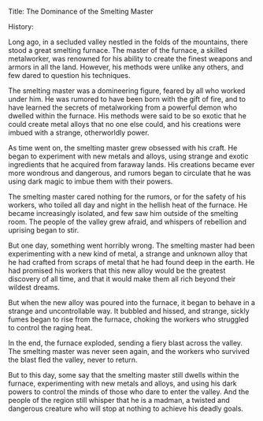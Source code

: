 Title: The Dominance of the Smelting Master

History:

Long ago, in a secluded valley nestled in the folds of the mountains, there stood a great smelting furnace. The master of the furnace, a skilled metalworker, was renowned for his ability to create the finest weapons and armors in all the land. However, his methods were unlike any others, and few dared to question his techniques.

The smelting master was a domineering figure, feared by all who worked under him. He was rumored to have been born with the gift of fire, and to have learned the secrets of metalworking from a powerful demon who dwelled within the furnace. His methods were said to be so exotic that he could create metal alloys that no one else could, and his creations were imbued with a strange, otherworldly power.

As time went on, the smelting master grew obsessed with his craft. He began to experiment with new metals and alloys, using strange and exotic ingredients that he acquired from faraway lands. His creations became ever more wondrous and dangerous, and rumors began to circulate that he was using dark magic to imbue them with their powers.

The smelting master cared nothing for the rumors, or for the safety of his workers, who toiled all day and night in the hellish heat of the furnace. He became increasingly isolated, and few saw him outside of the smelting room. The people of the valley grew afraid, and whispers of rebellion and uprising began to stir.

But one day, something went horribly wrong. The smelting master had been experimenting with a new kind of metal, a strange and unknown alloy that he had crafted from scraps of metal that he had found deep in the earth. He had promised his workers that this new alloy would be the greatest discovery of all time, and that it would make them all rich beyond their wildest dreams.

But when the new alloy was poured into the furnace, it began to behave in a strange and uncontrollable way. It bubbled and hissed, and strange, sickly fumes began to rise from the furnace, choking the workers who struggled to control the raging heat.

In the end, the furnace exploded, sending a fiery blast across the valley. The smelting master was never seen again, and the workers who survived the blast fled the valley, never to return.

But to this day, some say that the smelting master still dwells within the furnace, experimenting with new metals and alloys, and using his dark powers to control the minds of those who dare to enter the valley. And the people of the region still whisper that he is a madman, a twisted and dangerous creature who will stop at nothing to achieve his deadly goals.